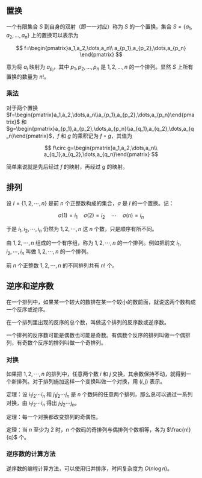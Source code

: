## 置换

一个有限集合 $S$ 到自身的双射（即一一对应）称为 $S$ 的一个置换。集合 $S=\{a_1,a_2,\dots,a_n\}$ 上的置换可以表示为

$$
f=\begin{pmatrix}a_1,a_2,\dots,a_n\\
a_{p_1},a_{p_2},\dots,a_{p_n}
\end{pmatrix}
$$

意为将 $a_i$ 映射为 $a_{p_i}$，其中 $p_1,p_2,\dots,p_n$ 是 $1,2,\dots,n$ 的一个排列。显然 $S$ 上所有置换的数量为 $n!$。

### 乘法

对于两个置换 $f=\begin{pmatrix}a_1,a_2,\dots,a_n\\a_{p_1},a_{p_2},\dots,a_{p_n}\end{pmatrix}$ 和 $g=\begin{pmatrix}a_{p_1},a_{p_2},\dots,a_{p_n}\\a_{q_1},a_{q_2},\dots,a_{q_n}\end{pmatrix}$，$f$ 和 $g$ 的乘积记为 $f\circ g$，其值为

$$
f\circ g=\begin{pmatrix}a_1,a_2,\dots,a_n\\
a_{q_1},a_{q_2},\dots,a_{q_n}\end{pmatrix}
$$

简单来说就是先后经过 $f$ 的映射，再经过 $g$ 的映射。

## 排列

设 $I=\{1,2,\cdots,n\}$ 是前 $n$ 个正整数构成的集合，$\sigma$ 是 $I$ 的一个置换。记：

$$
\sigma(1)=i_1\quad\sigma(2)=i_2\quad\cdots\quad\sigma(n)=i_n
$$

于是 $i_1,i_2,\cdots,i_n$ 仍然为 $1,2,\cdots,n$ 这 $n$ 个数，只是顺序有所不同。

由 $1,2,\cdots,n$ 组成的一个有序组，称为 $1,2,\cdots,n$ 的一个排列。例如把前文 $i_1,i_2,\cdots,i_n$ 叫做 $1,2,\cdots,n$ 的一个排列。

前 $n$ 个正整数 $1,2,\cdots,n$ 的不同排列共有 $n!$ 个。

## 逆序和逆序数

在一个排列中，如果某一个较大的数排在某一个较小的数前面，就说这两个数构成一个反序或逆序。

在一个排列里出现的反序的总个数，叫做这个排列的反序数或逆序数。

一个排列的反序数可能是偶数也可能是奇数。有偶数个反序的排列叫做一个偶排列，有奇数个反序的排列叫做一个奇排列。

### 对换

如果把 $1,2,\cdots,n$ 的排列中，任意两个数 $i$ 和 $j$ 交换，其余数保持不动，就得到一个新排列。对于排列施加这样一个变换叫做一个对换，用 $(i,j)$ 表示。

定理：设 $i_1i_2\cdots i_n$ 和 $j_1j_2\cdots j_n$ 是 $n$ 个数码的任意两个排列，那么总可以通过一系列对换，由 $i_1i_2\cdots i_n$ 得出 $j_1j_2\cdots j_n$。

定理：每一个对换都改变排列的奇偶性。

定理：当 $n$ 至少为 $2$ 时，$n$ 个数码的奇排列与偶排列个数相等，各为 $\frac{n!}{q}$ 个。

### 逆序数的计算方法

逆序数的编程计算方法，可以使用归并排序，时间复杂度为 $O(n\log n)$。
